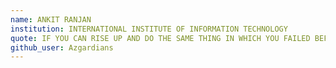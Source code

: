 ```yaml
---
name: ANKIT RANJAN
institution: INTERNATIONAL INSTITUTE OF INFORMATION TECHNOLOGY
quote: IF YOU CAN RISE UP AND DO THE SAME THING IN WHICH YOU FAILED BEFORE , THE SKY IS THE LIMIT
github_user: Azgardians
---
```

